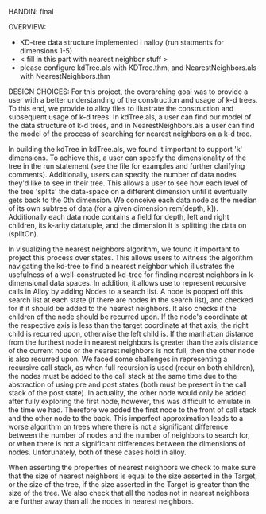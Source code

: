 HANDIN: final


OVERVIEW:
- KD-tree data structure implemented i nalloy (run statments for dimensions 1-5)
- < fill in this part with nearest neighbor stuff > 
- please configure kdTree.als with KDTree.thm, and NearestNeighbors.als with NearestNeighbors.thm

DESIGN CHOICES:
For this project, the overarching goal was to provide a user with a better understanding of the construction and usage of k-d trees. To this end, we provide to alloy files to illustrate the construction and subsequent usage of k-d trees. In kdTree.als, a user can find our model of the data structure of k-d trees, and in NearestNeighbors.als a user can find the model of the process of searching for nearest neighbors on a k-d tree.

In building the kdTree in kdTree.als, we found it important to support 'k' dimensions. To achieve this, a user can specify the dimensionality of the tree in the run statement (see the file for examples and further clarifying comments). Additionally, users can specify the number of data nodes they'd like to see in their tree. This allows a user to see how each level of the tree 'splits' the data-space on a different dimension until it eventually gets back to the 0th dimension. We conceive each data node as the median of its own subtree of data (for a given dimension rem[depth, k]). Additionally each data node contains a field for depth, left and right children, its k-arity datatuple, and the dimension it is splitting the data on (splitOn).


In visualizing the nearest neighbors algorithm, we found it important to project this process over states. This allows users to witness the algorithm navigating the kd-tree to find a nearest neighbor which illustrates the usefulness of a well-constructed kd-tree for finding nearest neighbors in k-dimensional data spaces. In addition, it allows use to represent recursive calls in Alloy by adding Nodes to a search list. A node is popped off this search list at each state (if there are nodes in the search list), and checked for if it should be added to the nearest neighbors. It also checks if the children of the node should be recurred upon. If the node's coordinate at the respective axis is less than the target coordinate at that axis, the right child is recurred upon, otherwise the left child is. If the manhattan distance from the furthest node in nearest neighbors is greater than the axis distance of the current node or the nearest neighbors is not full, then the other node is also recurred upon. We faced some challenges in representing a recursive call stack, as when full recursion is used (recur on both children), the nodes must be added to the call stack at the same time due to the abstraction of using pre and post states (both must be present in the call stack of the post state). In actuality, the other node would only be added after fully exploring the first node, however, this was difficult to emulate in the time we had. Therefore we added the first node to the front of call stack and the other node to the back. This imperfect approximation leads to a worse algorithm on trees where there is not a significant difference between the number of nodes and the number of neighbors to search for, or when there is not a significant differences between the dimensions of nodes. Unforunately, both of these cases hold in alloy. 

When asserting the properties of nearest neighbors we check to make sure that the size of nearest neighbors is equal to the size asserted in the Target, or the size of the tree, if the size asserted in the Target is greater than the size of the tree. We also check that all the nodes not in nearest neighbors are further away than all the nodes in nearest neighbors.


